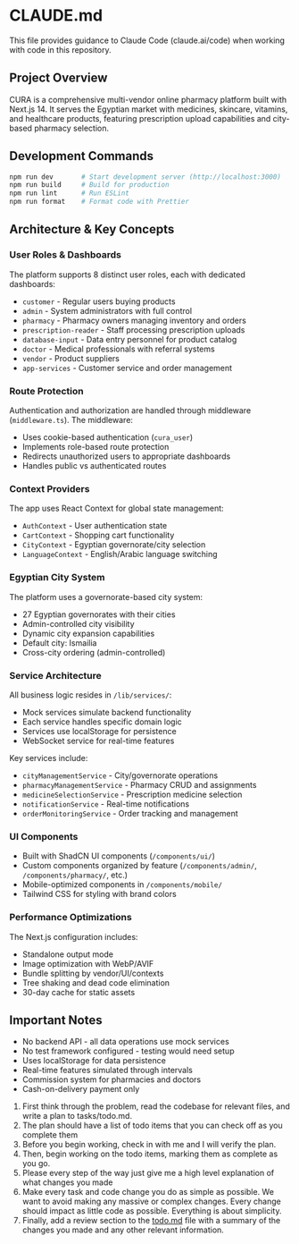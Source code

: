 # CLAUDE.md

This file provides guidance to Claude Code (claude.ai/code) when working with code in this repository.

## Project Overview

CURA is a comprehensive multi-vendor online pharmacy platform built with Next.js 14. It serves the Egyptian market with medicines, skincare, vitamins, and healthcare products, featuring prescription upload capabilities and city-based pharmacy selection.

## Development Commands

```bash
npm run dev       # Start development server (http://localhost:3000)
npm run build     # Build for production
npm run lint      # Run ESLint
npm run format    # Format code with Prettier
```

## Architecture & Key Concepts

### User Roles & Dashboards

The platform supports 8 distinct user roles, each with dedicated dashboards:
- `customer` - Regular users buying products
- `admin` - System administrators with full control
- `pharmacy` - Pharmacy owners managing inventory and orders
- `prescription-reader` - Staff processing prescription uploads
- `database-input` - Data entry personnel for product catalog
- `doctor` - Medical professionals with referral systems
- `vendor` - Product suppliers
- `app-services` - Customer service and order management

### Route Protection

Authentication and authorization are handled through middleware (`middleware.ts`). The middleware:
- Uses cookie-based authentication (`cura_user`)
- Implements role-based route protection
- Redirects unauthorized users to appropriate dashboards
- Handles public vs authenticated routes

### Context Providers

The app uses React Context for global state management:
- `AuthContext` - User authentication state
- `CartContext` - Shopping cart functionality
- `CityContext` - Egyptian governorate/city selection
- `LanguageContext` - English/Arabic language switching

### Egyptian City System

The platform uses a governorate-based city system:
- 27 Egyptian governorates with their cities
- Admin-controlled city visibility
- Dynamic city expansion capabilities
- Default city: Ismailia
- Cross-city ordering (admin-controlled)

### Service Architecture

All business logic resides in `/lib/services/`:
- Mock services simulate backend functionality
- Each service handles specific domain logic
- Services use localStorage for persistence
- WebSocket service for real-time features

Key services include:
- `cityManagementService` - City/governorate operations
- `pharmacyManagementService` - Pharmacy CRUD and assignments
- `medicineSelectionService` - Prescription medicine selection
- `notificationService` - Real-time notifications
- `orderMonitoringService` - Order tracking and management

### UI Components

- Built with ShadCN UI components (`/components/ui/`)
- Custom components organized by feature (`/components/admin/`, `/components/pharmacy/`, etc.)
- Mobile-optimized components in `/components/mobile/`
- Tailwind CSS for styling with brand colors

### Performance Optimizations

The Next.js configuration includes:
- Standalone output mode
- Image optimization with WebP/AVIF
- Bundle splitting by vendor/UI/contexts
- Tree shaking and dead code elimination
- 30-day cache for static assets

## Important Notes

- No backend API - all data operations use mock services
- No test framework configured - testing would need setup
- Uses localStorage for data persistence
- Real-time features simulated through intervals
- Commission system for pharmacies and doctors
- Cash-on-delivery payment only
1. First think through the problem, read the codebase for relevant files, and write a plan to tasks/todo.md.
2. The plan should have a list of todo items that you can check off as you complete them
3. Before you begin working, check in with me and I will verify the plan.
4. Then, begin working on the todo items, marking them as complete as you go.
5. Please every step of the way just give me a high level explanation of what changes you made
6. Make every task and code change you do as simple as possible. We want to avoid making any massive or complex changes. Every change should impact as little code as possible. Everything is about simplicity.
7. Finally, add a review section to the [todo.md](http://todo.md/) file with a summary of the changes you made and any other relevant information.